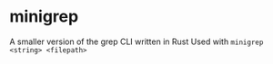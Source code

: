 # minigrep

A smaller version of the grep CLI written in Rust
Used with `minigrep <string> <filepath>`
